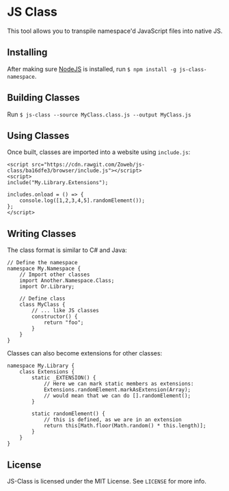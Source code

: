 # JS Class

This tool allows you to transpile namespace'd JavaScript files into native JS.

## Installing
After making sure [NodeJS](https://nodejs.org "NodeJS") is installed, run `$ npm install -g js-class-namespace`.

## Building Classes
Run `$ js-class --source MyClass.class.js --output MyClass.js`

## Using Classes
Once built, classes are imported into a website using `include.js`:

    <script src="https://cdn.rawgit.com/Zoweb/js-class/ba16dfe3/browser/include.js"></script>
    <script>
    include("My.Library.Extensions");

	includes.onload = () => {
		console.log([1,2,3,4,5].randomElement());
	};
	</script>

## Writing Classes
The class format is similar to C# and Java:

    // Define the namespace
    namespace My.Namespace {
	    // Import other classes
	    import Another.Namespace.Class;
	    import Or.Library;

	    // Define class
	    class MyClass {
		    // ... like JS classes
		    constructor() {
			    return "foo";
		    }
	    }
    }

Classes can also become extensions for other classes:

    namespace My.Library {
	    class Extensions {
		    static _EXTENSION() {
			    // Here we can mark static members as extensions:
			    Extensions.randomElement.markAsExtension(Array);
			    // would mean that we can do [].randomElement();
		    }

			static randomElement() {
				// this is defined, as we are in an extension
				return this[Math.floor(Math.random() * this.length)];
			}
	    }
    }

## License
JS-Class is licensed under the MIT License. See `LICENSE` for more info.